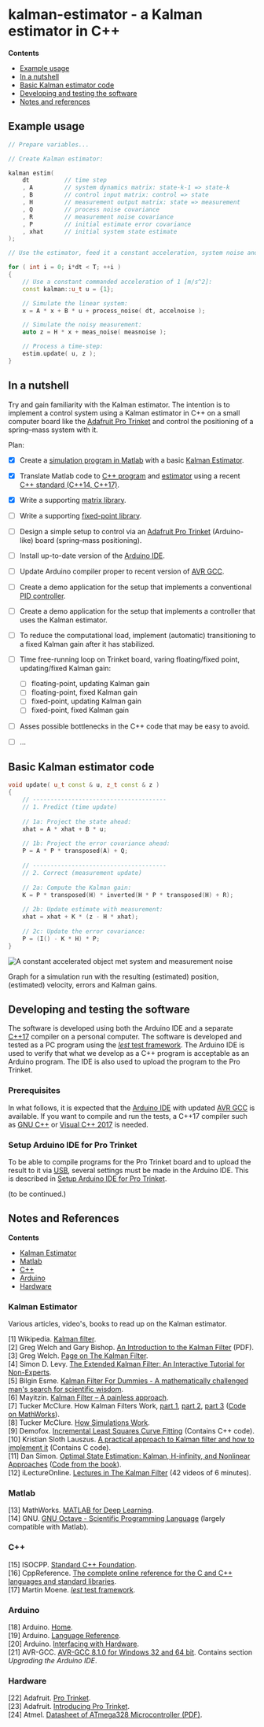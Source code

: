 # kalman-estimator - a Kalman estimator in C++

**Contents**  

- [Example usage](#example-usage)
- [In a nutshell](#in-a-nutshell)
- [Basic Kalman estimator code](#basic-kalman-estimator-code)
- [Developing and testing the software](#developing-and-testing-the-software)  
- [Notes and references](#notes-and-references)

<!-- 
- [License](#license)
- [Dependencies](#dependencies)
- [Installation](#installation)
- [Synopsis](#synopsis)
- [Features](#features)
- [Reported to work with](#reported-to-work-with)
- [Building the tests](#building-the-tests)
- [Other implementations of any](#other-implementations-of-any)
- [Appendix](#appendix) -->


Example usage
-------------

```C++
// Prepare variables...

// Create Kalman estimator:

kalman estim(
    dt          // time step
    , A         // system dynamics matrix: state-k-1 => state-k
    , B         // control input matrix: control => state
    , H         // measurement output matrix: state => measurement
    , Q         // process noise covariance
    , R         // measurement noise covariance
    , P         // initial estimate error covariance
    , xhat      // initial system state estimate
);

// Use the estimator, feed it a constant acceleration, system noise and a noisy measurement:

for ( int i = 0; i*dt < T; ++i )
{
    // Use a constant commanded acceleration of 1 [m/s^2]:
    const kalman::u_t u = {1};

    // Simulate the linear system:
    x = A * x + B * u + process_noise( dt, accelnoise );

    // Simulate the noisy measurement:
    auto z = H * x + meas_noise( measnoise );

    // Process a time-step:
    estim.update( u, z );
}
```


In a nutshell
-------------
Try and gain familiarity with the Kalman estimator. The intention is to implement a control system using a Kalman estimator in C++ on a small computer board like the [Adafruit Pro Trinket](https://www.adafruit.com/products/2010) and control the positioning of a spring&ndash;mass system with it.  

Plan:
- [x] Create a [simulation program in Matlab](example/matlab/kalman-sim.m) with a basic [Kalman Estimator](example/matlab/kalman.m). 
- [x] Translate Matlab code to [C++ program](example/kalman-sim.cpp) and [estimator](include/num/kalman.hpp) using a recent [C++ standard (C++14, C++17)](https://isocpp.org/). 
- [x] Write a supporting [matrix library](include/num/matrix.hpp).
- [ ] Write a supporting [fixed-point library](include/num/fixed-point.hpp).
- [ ] Design a simple setup to control via an [Adafruit Pro Trinket](https://www.adafruit.com/products/2010) (Arduino-like) board (spring&ndash;mass positioning).
- [ ] Install up-to-date version of the [Arduino IDE](https://www.arduino.cc/en/Main/Software).
- [ ] Update Arduino compiler proper to recent version of [AVR GCC](http://blog.zakkemble.co.uk/avr-gcc-builds/).
- [ ] Create a demo application for the setup that implements a conventional [PID controller](https://en.wikipedia.org/wiki/PID_controller).
- [ ] Create a demo application for the setup that implements a controller that uses the Kalman estimator.
- [ ] To reduce the computational load, implement (automatic) transitioning to a fixed Kalman gain after it has stabilized.
- [ ] Time free-running loop on Trinket board, varing floating/fixed point, updating/fixed Kalman gain:
  - [ ] floating-point, updating Kalman gain  
  - [ ] floating-point, fixed Kalman gain  
  - [ ] fixed-point, updating Kalman gain  
  - [ ] fixed-point, fixed Kalman gain  
- [ ] Asses possible bottlenecks in the C++ code that may be easy to avoid.
- [ ] ...


Basic Kalman estimator code
---------------------------

```C++
void update( u_t const & u, z_t const & z )
{
	// --------------------------------------
	// 1. Predict (time update)
	
	// 1a: Project the state ahead:
	xhat = A * xhat + B * u;
	
	// 1b: Project the error covariance ahead:
	P = A * P * transposed(A) + Q;
	
	// --------------------------------------
	// 2. Correct (measurement update)
	
	// 2a: Compute the Kalman gain:
	K = P * transposed(H) * inverted(H * P * transposed(H) + R);
	
	// 2b: Update estimate with measurement:
	xhat = xhat + K * (z - H * xhat);
	
	// 2c: Update the error covariance:
	P = (I() - K * H) * P;
}
```
  
![A constant accelerated object met system and measurement noise](example/matlab/kalman-sim.png)

Graph for a simulation run with the resulting (estimated) position, (estimated) velocity, errors and Kalman gains.


Developing and testing the software
------------------------------------
The software is developed using both the Arduino IDE and a separate [C++17](https://en.wikipedia.org/wiki/C%2B%2B17) compiler on a personal computer. The software is developed and tested as a PC program using the [*lest* test framework](https://github.com/martinmoene/lest). The Arduino IDE is used to verify that what we develop as a C++ program is acceptable as an Arduino program. The IDE is also used to upload the program to the Pro Trinket.

### Prerequisites
In what follows, it is expected that the [Arduino IDE](https://www.arduino.cc/en/Main/Software) with updated [AVR GCC](http://blog.zakkemble.co.uk/avr-gcc-builds/) is available. If you want to compile and run the tests, a C++17 compiler such as [GNU C++](https://gcc.gnu.org/) or [Visual C++ 2017](https://www.visualstudio.com/) is needed. 

### Setup Arduino IDE for Pro Trinket
To be able to compile programs for the Pro Trinket board and to upload the result to it via [USB](https://en.wikipedia.org/wiki/USB), several settings must be made in the Arduino IDE. This is described in [Setup Arduino IDE for Pro Trinket](doc/Setup-Arduino-IDE-for-Pro-Trinket.md#top).

(to be continued.)


Notes and References
--------------------

**Contents**

- [Kalman Estimator](#kalman-estimator)
- [Matlab](#matlab)
- [C++](#c++)
- [Arduino](#arduino)
- [Hardware](#hardware)

### Kalman Estimator

Various articles, video's, books to read up on the Kalman estimator.
 
[1] Wikipedia. [Kalman filter](https://en.wikipedia.org/wiki/Kalman_filter).  
[2] Greg Welch and Gary Bishop. [An Introduction to the Kalman Filter](www.cs.unc.edu/~welch/media/pdf/kalman_intro.pdf) (PDF).  
[3] Greg Welch. [Page on The Kalman Filter](http://www.cs.unc.edu/~welch/kalman/).  
[4] Simon D. Levy. [The Extended Kalman Filter: An Interactive Tutorial for Non-Experts](http://home.wlu.edu/~levys/kalman_tutorial/).  
[5] Bilgin Esme. [Kalman Filter For Dummies - A mathematically challenged man's search for scientific wisdom](http://bilgin.esme.org/BitsAndBytes/KalmanFilterforDummies).  
[6] Mayitzin. [Kalman Filter – A painless approach](https://mayitzin.com/2015/06/04/kalman-filter-a-painless-approach/).  
[7] Tucker McClure. How Kalman Filters Work, [part 1](http://www.anuncommonlab.com/articles/how-kalman-filters-work/), [part 2](http://www.anuncommonlab.com/articles/how-kalman-filters-work/part2.html), [part 3](http://www.anuncommonlab.com/articles/how-kalman-filters-work/part3.html) ([Code on MathWorks](https://www.mathworks.com/matlabcentral/fileexchange/56652-particle--sigma-point--and-kalman-filters)).  
[8] Tucker McClure. [How Simulations Work](http://www.anuncommonlab.com/articles/how-simulations-work/).  
[9] Demofox. [Incremental Least Squares Curve Fitting](https://blog.demofox.org/2016/12/22/incremental-least-squares-curve-fitting/) (Contains C++ code).  
[10]  Kristian Sloth Lauszus. [A practical approach to Kalman filter and how to implement it](http://blog.tkjelectronics.dk/2012/09/a-practical-approach-to-kalman-filter-and-how-to-implement-it/) (Contains C code).    
[11] Dan Simon. [Optimal State Estimation: Kalman, H-infinity, and Nonlinear Approaches](http://academic.csuohio.edu/simond/estimation/) ([Code from the book]()).  
[12] iLectureOnline. [Lectures in The Kalman Filter](http://www.ilectureonline.com/lectures/subject/SPECIAL%20TOPICS/26) (42 videos of 6 minutes).  

### Matlab
[13] MathWorks. [MATLAB for Deep Learning](https://nl.mathworks.com/).   
[14] GNU. [GNU Octave - Scientific Programming Language](https://www.gnu.org/software/octave/) (largely compatible with Matlab).  

### C++
[15] ISOCPP. [Standard C++ Foundation](https://isocpp.org/).  
[16] CppReference. [The complete online reference for the C and C++ languages and standard libraries](https://en.cppreference.com/w/cpp).  
[17] Martin Moene. [*lest* test framework](https://github.com/martinmoene/lest).
 
### Arduino
[18] Arduino. [Home](https://www.arduino.cc/).  
[19] Arduino. [Language Reference](https://www.arduino.cc/en/Reference/HomePage).  
[20] Arduino. [Interfacing with Hardware](http://playground.arduino.cc/Main/InterfacingWithHardware).  
[21] AVR-GCC. [AVR-GCC 8.1.0 for Windows 32 and 64 bit](http://blog.zakkemble.co.uk/avr-gcc-builds/). Contains section *Upgrading the Arduino IDE*.

### Hardware
[22] Adafruit. [Pro Trinket](https://www.adafruit.com/products/2010).  
[23] Adafruit. [Introducing Pro Trinket](https://learn.adafruit.com/introducing-pro-trinket/).  
[24] Atmel. [Datasheet of ATmega328 Microcontroller (PDF)](http://adafruit.com/datasheets/ATMEGA328P.pdf).  
